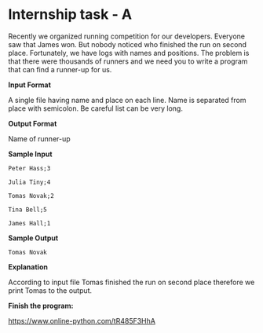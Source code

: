 
# Internship task - A

Recently we organized running competition for our developers. Everyone saw that James won. But nobody noticed who finished the run on second place. Fortunately, we have logs with names and positions. The problem is that there were thousands of runners and we need you to write a program that can find a runner-up for us.

**Input Format**

A single file having name and place on each line. Name is separated from place with semicolon. Be careful list can be very long.

**Output Format**

Name of runner-up

**Sample Input**

```vim
Peter Hass;3

Julia Tiny;4

Tomas Novak;2

Tina Bell;5

James Hall;1
```

**Sample Output**
```vim
Tomas Novak
```

**Explanation**

According to input file Tomas finished the run on second place therefore we print Tomas to the output.

**Finish the program:**

https://www.online-python.com/tR485F3HhA
